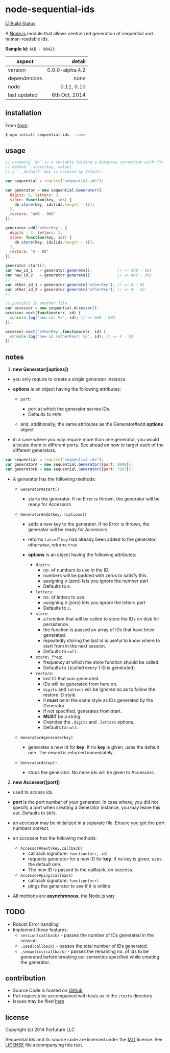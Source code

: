
# node-sequential-ids

[![Build Status](https://travis-ci.org/forfuture-dev/node-sequential-ids.svg?branch=master)](https://travis-ci.org/forfuture-dev/node-sequential-ids)

A [Node.js][nodejs] module that allows centralized generation of
sequential and human-readable ids.

**Sample Id:** `ACB - 00423`

|aspect|detail|
|-------|-----:|
|version|0.0.0-alpha.4.2|
|dependencies|none|
|node|0.11, 0.10|
|last updated|6th Oct, 2014|

## installation

From [Npm][npmjs]:

```bash
$ npm install sequential-ids --save
```

## usage

```js
// assuming `db` is a variable holding a database connection with the
// method `.store(key, value)`
// a '__default' key is created by default

var sequential = require("sequential-ids");

var generator = new sequential.Generator({
  digits: 6, letters: 3,
  store: function(key, ids) {
    db.store(key, ids[ids.length - 1]);
  },
  restore: "AAB - 000"
});

generator.add('otherKey', {
  digits : 3, letters: 1,
  store: function(key, ids) {
    db.store(key, ids[ids.length - 1]);
  },
  restore: "A - 00"
});

generator.start();
var new_id_1   = generator.generate();           // => AAB - 001
var new_id_2   = generator.generate();           // => AAB - 002
// ...
var other_id_1 = generator.generate('otherKey'); // => A - 01
var other_id_2 = generator.generate('otherKey'); // => A - 02
// ...

// possibly in another file
var accessor = new sequential.Accessor();
accessor.next(function(err, id) {
  console.log("new id: %s", id); // => AAB - 003
});

accessor.next('otherKey',function(err, id) {
  console.log("new id (otherKey): %s", id); // => A - 03
});
```

## notes

1. **new Generator([options])**

  * you only require to create a single generator instance
  * **options** is an object having the following attributes:

      * `port`:
          * port at which the generator serves IDs.
          * Defaults to `9876`.

    * and, additionally, the same attributes as the Generator#add
    **options** object

  * in a case where you may require more than one generator, you would allocate them to different ports. See ahead on how to target each of the different generators.

  ```js
  var sequential = require("sequential-ids");
  var generatorA = new sequential.Generator({port: 8998});
  var generatorB = new sequential.Generator({port: 7667});
  ```

  * A generator has the following methods:

    * `Generator#start()`
      * starts the generator. If no Error is thrown, the generator will be ready for Accessors.

    * `Generator#add(key, [options])`
      * adds a new key to the generator. If no Error is thrown, the generator will be ready for Accessors.
      * returns `false` if `key` had already been added to the
        generator; otherwise, returns `true`

      * **options** is an object having the following attributes:

        * `digits`:
            * no. of numbers to use in the ID.
            * numbers will be padded with zeros to satisfy this.
            * assigning `0` (zero) lets you ignore the number part
            * Defaults to `6`.
        * `letters`:
            * no. of letters to use.
            * assigning `0` (zero) lets you ignore the letters part
            * Defaults to `3`.
        * `store`:
            * a function that will be called to store the IDs on disk for persistence.
            * the function is passed an array of IDs that have been generated.
            * repeatedly storing the last id is useful to know where to start from in the next session.
            * Defaults to `null`.
        * `store\_freq`:
            * frequency at which the store function should be called.
            * Defaults to `1`(called every 1 ID is generated)
        * `restore`:
            * last ID that was generated.
            * IDs will be generated from here on.
            * `digits` and `letters` will be ignored so as to follow the restore ID style.
            * it **must** be in the same style as IDs generated by the Generator
            * If not specified, generates from start.
            * **MUST** be a string.
            * Overides the `.digits` and `.letters` options.
            * Defaults to `null`.

    * `Generator#generate(key)`
      * generates a new id for **key**. If no **key** is given, uses
        the default one. The new id is returned immediately.

    * `Generator#stop()`
      * stops the generator. No more ids will be given to Accessors.


2. **new Accessor([port])**

  * used to access ids.
  * **port** is the port number of your generator. In case where, you did not specify a port when creating a Generator instance, you may leave this out. Defaults to `9876`.
  * an accessor may be initialized in a separate file. Ensure you got the port numbers correct.
  * an accessor has the following methods:

    * `Accessor#next(key,callback)`:
      * callback signature: `function(err, id)`
      * requests generator for a new ID for **key**. If no key is
        given, uses the default one.
      * The new ID is passed to the callback, on success.
    * `Accessor#ping(callback)`
      * callback signature: `function(err)`
      * pings the generator to see if it is online

  * All methods are **asynchronous**, the Node.js way


## TODO

* Robust Error handling
* Implement these features:
    * `session(callback)` - passes the number of IDs generated in the session.
    * `.used(callback)` - passes the total number of IDs generated.
    * `.semantics(callback)` - passes the remaining no. of ids to be generated before breaking our semantics specified while creating the generator.


## contribution

* Source Code is hosted on [Github][repo]
* Pull requests be accompanied with tests as in the `/tests` directory
* Issues may be filed [here][issues]

## license

Copyright (c) 2014 Forfuture LLC

Sequential Ids and its source code are licensed under the [MIT][mit] license. See [LICENSE](LICENSE) file accompanying this text.


[issues]:https://github.com/forfuture-dev/node-sequential-ids/issues
[mit]:https://opensource.org/licenses/MIT
[nodejs]:https://nodejs.org
[npmjs]:https://npmjs.org/sequential-ids
[repo]:https://github.com/forfuture-dev/node-sequential-ids
